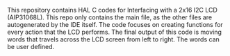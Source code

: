 This repository contains HAL C codes for Interfacing with a 2x16 I2C LCD (AIP31068L). 
This repo only contains the main file, as the other files are autogenerated by the IDE itself.
The code focuses on creating functions for every action that the LCD performs. 
The final output of this code is moving words that travels across the LCD screen from left to right. 
The words can be user defined.
